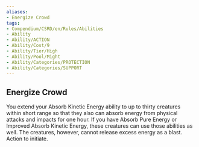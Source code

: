 ```yaml
---
aliases:
- Energize Crowd
tags:
- Compendium/CSRD/en/Rules/Abilities
- Ability
- Ability/ACTION
- Ability/Cost/9
- Ability/Tier/High
- Ability/Pool/Might
- Ability/Categories/PROTECTION
- Ability/Categories/SUPPORT
---
```


  
## Energize Crowd  
You extend your Absorb Kinetic Energy ability to up to thirty creatures within short range so that they also can absorb energy from physical attacks and impacts for one hour. If you have Absorb Pure Energy or Improved Absorb Kinetic Energy, these creatures can use those abilities as well. The creatures, however, cannot release excess energy as a blast. Action to initiate. 